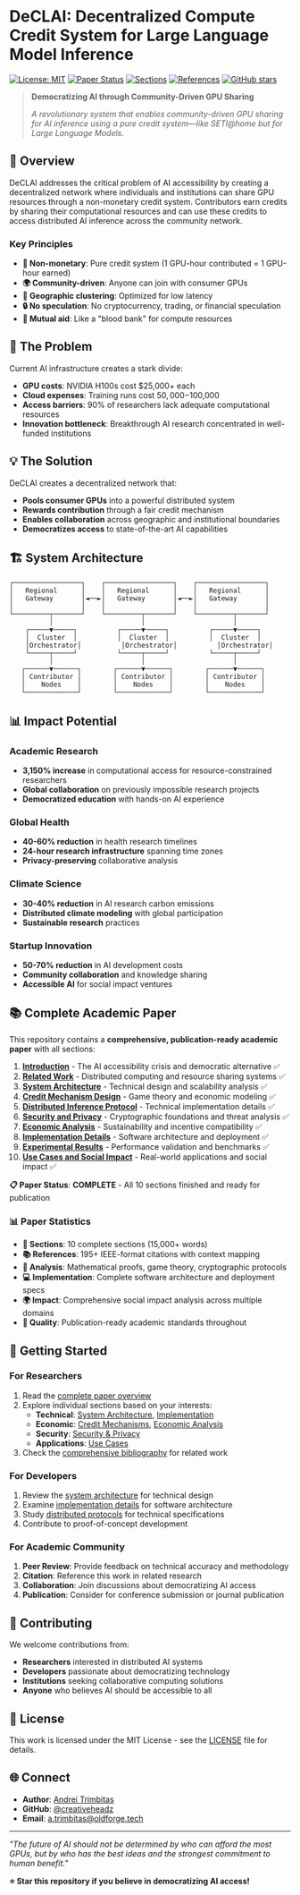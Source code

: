 # DeCLAI: Decentralized Compute Credit System for Large Language Model Inference

[![License: MIT](https://img.shields.io/badge/License-MIT-yellow.svg)](https://opensource.org/licenses/MIT)
[![Paper Status](https://img.shields.io/badge/Paper-Complete-brightgreen.svg)](https://github.com/creativeheadz/DeCLAI)
[![Sections](https://img.shields.io/badge/Sections-10%2F10-brightgreen.svg)](https://github.com/creativeheadz/DeCLAI)
[![References](https://img.shields.io/badge/References-195+-blue.svg)](https://github.com/creativeheadz/DeCLAI)
[![GitHub stars](https://img.shields.io/github/stars/creativeheadz/DeCLAI.svg?style=social&label=Star)](https://github.com/creativeheadz/DeCLAI)

> **Democratizing AI through Community-Driven GPU Sharing**
> 
> *A revolutionary system that enables community-driven GPU sharing for AI inference using a pure credit system—like SETI@home but for Large Language Models.*

## 🌟 Overview

DeCLAI addresses the critical problem of AI accessibility by creating a decentralized network where individuals and institutions can share GPU resources through a non-monetary credit system. Contributors earn credits by sharing their computational resources and can use these credits to access distributed AI inference across the community network.

### Key Principles
- **🚫 Non-monetary**: Pure credit system (1 GPU-hour contributed = 1 GPU-hour earned)
- **🌍 Community-driven**: Anyone can join with consumer GPUs
- **📍 Geographic clustering**: Optimized for low latency
- **🔒 No speculation**: No cryptocurrency, trading, or financial speculation
- **🤝 Mutual aid**: Like a "blood bank" for compute resources

## 🎯 The Problem

Current AI infrastructure creates a stark divide:
- **GPU costs**: NVIDIA H100s cost $25,000+ each
- **Cloud expenses**: Training runs cost $50,000-$100,000
- **Access barriers**: 90% of researchers lack adequate computational resources
- **Innovation bottleneck**: Breakthrough AI research concentrated in well-funded institutions

## 💡 The Solution

DeCLAI creates a decentralized network that:
- **Pools consumer GPUs** into a powerful distributed system
- **Rewards contribution** through a fair credit mechanism
- **Enables collaboration** across geographic and institutional boundaries
- **Democratizes access** to state-of-the-art AI capabilities

## 🏗️ System Architecture

```
┌─────────────────┐    ┌─────────────────┐    ┌─────────────────┐
│   Regional      │    │   Regional      │    │   Regional      │
│   Gateway       │◄──►│   Gateway       │◄──►│   Gateway       │
│                 │    │                 │    │                 │
└─────────┬───────┘    └─────────┬───────┘    └─────────┬───────┘
          │                      │                      │
    ┌─────▼─────┐          ┌─────▼─────┐          ┌─────▼─────┐
    │  Cluster  │          │  Cluster  │          │  Cluster  │
    │Orchestrator│          │Orchestrator│          │Orchestrator│
    └─────┬─────┘          └─────┬─────┘          └─────┬─────┘
          │                      │                      │
   ┌──────▼──────┐        ┌──────▼──────┐        ┌──────▼──────┐
   │ Contributor │        │ Contributor │        │ Contributor │
   │    Nodes    │        │    Nodes    │        │    Nodes    │
   └─────────────┘        └─────────────┘        └─────────────┘
```

## 📊 Impact Potential

### Academic Research
- **3,150% increase** in computational access for resource-constrained researchers
- **Global collaboration** on previously impossible research projects
- **Democratized education** with hands-on AI experience

### Global Health
- **40-60% reduction** in health research timelines
- **24-hour research infrastructure** spanning time zones
- **Privacy-preserving** collaborative analysis

### Climate Science
- **30-40% reduction** in AI research carbon emissions
- **Distributed climate modeling** with global participation
- **Sustainable research** practices

### Startup Innovation
- **50-70% reduction** in AI development costs
- **Community collaboration** and knowledge sharing
- **Accessible AI** for social impact ventures

## 📚 Complete Academic Paper

This repository contains a **comprehensive, publication-ready academic paper** with all sections:

1. **[Introduction](Section_1_Introduction.md)** - The AI accessibility crisis and democratic alternative ✅
2. **[Related Work](Section_2_Related_Work.md)** - Distributed computing and resource sharing systems ✅
3. **[System Architecture](Section_3_System_Architecture.md)** - Technical design and scalability analysis ✅
4. **[Credit Mechanism Design](Section_4_Credit_Mechanism_Design.md)** - Game theory and economic modeling ✅
5. **[Distributed Inference Protocol](Section_5_Distributed_Inference_Protocol.md)** - Technical implementation details ✅
6. **[Security and Privacy](Section_6_Security_and_Privacy.md)** - Cryptographic foundations and threat analysis ✅
7. **[Economic Analysis](section_7_economic_analysis.md)** - Sustainability and incentive compatibility ✅
8. **[Implementation Details](section_8_implementation_details.md)** - Software architecture and deployment ✅
9. **[Experimental Results](Section_9_Experimental_Results.md)** - Performance validation and benchmarks ✅
10. **[Use Cases and Social Impact](section_10_Use_Cases.md)** - Real-world applications and social impact ✅

**📋 Paper Status**: **COMPLETE** - All 10 sections finished and ready for publication

### 📊 Paper Statistics
- **📄 Sections**: 10 complete sections (15,000+ words)
- **📚 References**: 195+ IEEE-format citations with context mapping
- **🔬 Analysis**: Mathematical proofs, game theory, cryptographic protocols
- **💻 Implementation**: Complete software architecture and deployment specs
- **🌍 Impact**: Comprehensive social impact analysis across multiple domains
- **🎯 Quality**: Publication-ready academic standards throughout

## 🚀 Getting Started

### For Researchers
1. Read the [complete paper overview](paper/DeCLAI_Full_Paper.md)
2. Explore individual sections based on your interests:
   - **Technical**: [System Architecture](Section_3_System_Architecture.md), [Implementation](section_8_implementation_details.md)
   - **Economic**: [Credit Mechanisms](Section_4_Credit_Mechanism_Design.md), [Economic Analysis](section_7_economic_analysis.md)
   - **Security**: [Security & Privacy](Section_6_Security_and_Privacy.md)
   - **Applications**: [Use Cases](section_10_Use_Cases.md)
3. Check the [comprehensive bibliography](Bibliography.md) for related work

### For Developers
1. Review the [system architecture](Section_3_System_Architecture.md) for technical design
2. Examine [implementation details](section_8_implementation_details.md) for software architecture
3. Study [distributed protocols](Section_5_Distributed_Inference_Protocol.md) for technical specifications
4. Contribute to proof-of-concept development

### For Academic Community
1. **Peer Review**: Provide feedback on technical accuracy and methodology
2. **Citation**: Reference this work in related research
3. **Collaboration**: Join discussions about democratizing AI access
4. **Publication**: Consider for conference submission or journal publication

## 🤝 Contributing

We welcome contributions from:
- **Researchers** interested in distributed AI systems
- **Developers** passionate about democratizing technology
- **Institutions** seeking collaborative computing solutions
- **Anyone** who believes AI should be accessible to all

## 📄 License

This work is licensed under the MIT License - see the [LICENSE](LICENSE) file for details.

## 🌐 Connect

- **Author**: [Andrei Trimbitas]([https://linkedin.com/in/andrei-trimbitas](https://www.linkedin.com/in/trimbitasav/))
- **GitHub**: [@creativeheadz](https://github.com/creativeheadz)
- **Email**: a.trimbitas@oldforge.tech

---

*"The future of AI should not be determined by who can afford the most GPUs, but by who has the best ideas and the strongest commitment to human benefit."*

**⭐ Star this repository if you believe in democratizing AI access!**
